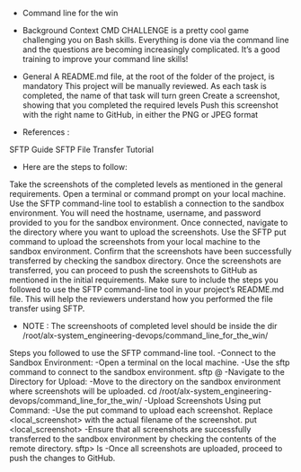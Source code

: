 * Command line for the win

* Background Context
CMD CHALLENGE is a pretty cool game challenging you on Bash skills. Everything is done via the command line and the questions are becoming increasingly complicated. It’s a good training to improve your command line skills!

* General
A README.md file, at the root of the folder of the project, is mandatory
This project will be manually reviewed.
As each task is completed, the name of that task will turn green
Create a screenshot, showing that you completed the required levels
Push this screenshot with the right name to GitHub, in either the PNG or JPEG format

* References :

SFTP Guide
SFTP File Transfer Tutorial

* Here are the steps to follow:

Take the screenshots of the completed levels as mentioned in the general requirements.
Open a terminal or command prompt on your local machine.
Use the SFTP command-line tool to establish a connection to the sandbox environment. You will need the hostname, username, and password provided to you for the sandbox environment.
Once connected, navigate to the directory where you want to upload the screenshots.
Use the SFTP put command to upload the screenshots from your local machine to the sandbox environment.
Confirm that the screenshots have been successfully transferred by checking the sandbox directory.
Once the screenshots are transferred, you can proceed to push the screenshots to GitHub as mentioned in the initial requirements.
Make sure to include the steps you followed to use the SFTP command-line tool in your project’s README.md file. This will help the reviewers understand how you performed the file transfer using SFTP.
* NOTE :
The screenshoots of completed level should be inside the dir /root/alx-system_engineering-devops/command_line_for_the_win/

Steps you followed to use the SFTP command-line tool.
-Connect to the Sandbox Environment:
-Open a terminal on the local machine.
-Use the sftp command to connect to the sandbox environment.
sftp <username>@<hostname>
-Navigate to the Directory for Upload:
-Move to the directory on the sandbox environment where screenshots will be uploaded.
cd /root/alx-system_engineering-devops/command_line_for_the_win/
-Upload Screenshots Using put Command:
-Use the put command to upload each screenshot.
Replace <local_screenshot> with the actual filename of the screenshot.
put <local_screenshot>
-Ensure that all screenshots are successfully transferred to the sandbox environment by checking the contents of the remote directory.
sftp> ls
-Once all screenshots are uploaded, proceed to push the changes to GitHub.
